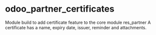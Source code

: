 # odoo_partner_certificates

Module build to add certificate feature to the core module res_partner
A certificate has a name, expiry date, issuer, reminder and attachments.